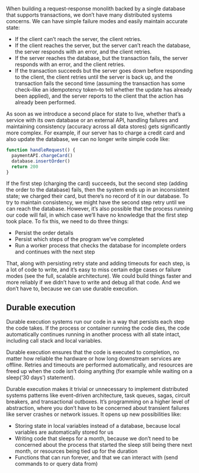 When building a request-response monolith backed by a single database that supports transactions, we don’t have many distributed systems concerns. We can have simple failure modes and easily maintain accurate state:

- If the client can’t reach the server, the client retries.
- If the client reaches the server, but the server can’t reach the database, the server responds with an error, and the client retries.
- If the server reaches the database, but the transaction fails, the server responds with an error, and the client retries.
- If the transaction succeeds but the server goes down before responding to the client, the client retries until the server is back up, and the transaction fails the second time (assuming the transaction has some check–like an idempotency token–to tell whether the update has already been applied), and the server reports to the client that the action has already been performed.

As soon as we introduce a second place for state to live, whether that’s a service with its own database or an external API, handling failures and maintaining consistency (accuracy across all data stores) gets significantly more complex. For example, if our server has to charge a credit card and also update the database, we can no longer write simple code like:

```typescript
function handleRequest() {
  paymentAPI.chargeCard()
  database.insertOrder()
  return 200
}
```

If the first step (charging the card) succeeds, but the second step (adding the order to the database) fails, then the system ends up in an inconsistent state; we charged their card, but there’s no record of it in our database. To try to maintain consistency, we might have the second step retry until we can reach the database. However, it’s also possible that the process running our code will fail, in which case we’ll have no knowledge that the first step took place. To fix this, we need to do three things:

- Persist the order details
- Persist which steps of the program we’ve completed
- Run a worker process that checks the database for incomplete orders and continues with the next step

That, along with persisting retry state and adding timeouts for each step, is a lot of code to write, and it’s easy to miss certain edge cases or failure modes (see the full, scalable architecture). We could build things faster and more reliably if we didn’t have to write and debug all that code. And we don’t have to, because we can use durable execution.

## Durable execution

Durable execution systems run our code in a way that persists each step the code takes. If the process or container running the code dies, the code automatically continues running in another process with all state intact, including call stack and local variables.

Durable execution ensures that the code is executed to completion, no matter how reliable the hardware or how long downstream services are offline. Retries and timeouts are performed automatically, and resources are freed up when the code isn’t doing anything (for example while waiting on a sleep(‘30 days’) statement).

Durable execution makes it trivial or unnecessary to implement distributed systems patterns like event-driven architecture, task queues, sagas, circuit breakers, and transactional outboxes. It’s programming on a higher level of abstraction, where you don’t have to be concerned about transient failures like server crashes or network issues. It opens up new possibilities like:

- Storing state in local variables instead of a database, because local variables are automatically stored for us
- Writing code that sleeps for a month, because we don’t need to be concerned about the process that started the sleep still being there next month, or resources being tied up for the duration
- Functions that can run forever, and that we can interact with (send commands to or query data from)
